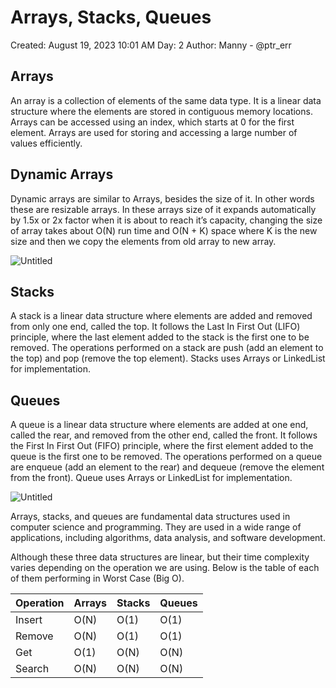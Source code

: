 # Arrays, Stacks, Queues

Created: August 19, 2023 10:01 AM
Day: 2
Author: Manny - @ptr_err

## Arrays

An array is a collection of elements of the same data type. It is a linear data structure where the elements are stored in contiguous memory locations. Arrays can be accessed using an index, which starts at 0 for the first element. Arrays are used for storing and accessing a large number of values efficiently.

## Dynamic Arrays

Dynamic arrays are similar to Arrays, besides the size of it. In other words these are resizable arrays. In these arrays size of it expands automatically by 1.5x or 2x factor when it is about to reach it’s capacity, changing the size of array takes about O(N) run time and O(N + K) space where K is the new size and then we copy the elements from old array to new array. 

![Untitled](Arrays,%20Stacks,%20Queues%203974ea25b69d42c4b626a8d2af427dc9/Untitled.png)

## Stacks

A stack is a linear data structure where elements are added and removed from only one end, called the top. It follows the Last In First Out (LIFO) principle, where the last element added to the stack is the first one to be removed. The operations performed on a stack are push (add an element to the top) and pop (remove the top element). Stacks uses Arrays or LinkedList for implementation.

## Queues

A queue is a linear data structure where elements are added at one end, called the rear, and removed from the other end, called the front. It follows the First In First Out (FIFO) principle, where the first element added to the queue is the first one to be removed. The operations performed on a queue are enqueue (add an element to the rear) and dequeue (remove the element from the front). Queue uses Arrays or LinkedList for implementation.

![Untitled](Arrays,%20Stacks,%20Queues%203974ea25b69d42c4b626a8d2af427dc9/Untitled%201.png)

Arrays, stacks, and queues are fundamental data structures used in computer science and programming. They are used in a wide range of applications, including algorithms, data analysis, and software development.

Although these three data structures are linear, but their time complexity varies depending on the operation we are using. Below is the table of each of them performing in Worst Case (Big O).

| Operation | Arrays | Stacks | Queues |
| --- | --- | --- | --- |
| Insert | O(N) | O(1) | O(1) |
| Remove | O(N) | O(1) | O(1)  |
| Get | O(1) | O(N) | O(N) |
| Search | O(N) | O(N) | O(N) |